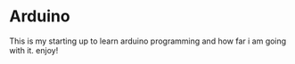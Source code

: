 # Arduino
This is my starting up to learn arduino programming and how far i am going with it. enjoy!

